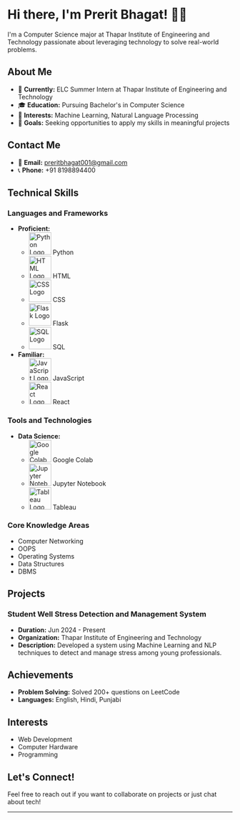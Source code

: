 # Hi there, I'm Prerit Bhagat! 👋🏼

I'm a Computer Science major at Thapar Institute of Engineering and Technology passionate about leveraging technology to solve real-world problems.

## About Me

- 🔭 **Currently:** ELC Summer Intern at Thapar Institute of Engineering and Technology
- 🎓 **Education:** Pursuing Bachelor's in Computer Science
- 🌱 **Interests:** Machine Learning, Natural Language Processing
- 💼 **Goals:** Seeking opportunities to apply my skills in meaningful projects

## Contact Me

- 📧 **Email:** [preritbhagat001@gmail.com](mailto:preritbhagat001@gmail.com)
- 📞 **Phone:** +91 8198894400

## Technical Skills

### Languages and Frameworks
- **Proficient:**
  - <img src="https://spaces-cdn.clipsafari.com/zfdcbo72px0of6jlw2zxfpzys1l8" alt="Python Logo" width="50"/> Python
  - <img src="https://upload.wikimedia.org/wikipedia/commons/6/6a/HTML5_logo_and_wordmark.svg" alt="HTML Logo" width="50"/> HTML
  - <img src="https://upload.wikimedia.org/wikipedia/commons/6/62/CSS3_logo_and_wordmark.svg" alt="CSS Logo" width="50"/> CSS
  - <img src="https://flask.palletsprojects.com/_images/flask-logo.png" alt="Flask Logo" width="50"/> Flask
  - <img src="https://upload.wikimedia.org/wikipedia/commons/thumb/3/36/SQL_Logo.svg/800px-SQL_Logo.svg.png" alt="SQL Logo" width="50"/> SQL
- **Familiar:**
  - <img src="https://upload.wikimedia.org/wikipedia/commons/6/6a/JavaScript-logo.png" alt="JavaScript Logo" width="50"/> JavaScript
  - <img src="https://reactjs.org/logo-og.png" alt="React Logo" width="50"/> React

### Tools and Technologies
- **Data Science:**
  - <img src="https://colab.research.google.com/img/colab_favicon_32px.png" alt="Google Colab Logo" width="50"/> Google Colab
  - <img src="https://jupyter.org/assets/main-logo.svg" alt="Jupyter Notebook Logo" width="50"/> Jupyter Notebook
  - <img src="https://www.tableau.com/sites/default/files/pages/tableau_logo_2019.png" alt="Tableau Logo" width="50"/> Tableau

### Core Knowledge Areas
- Computer Networking
- OOPS
- Operating Systems
- Data Structures
- DBMS

## Projects

### Student Well Stress Detection and Management System
- **Duration:** Jun 2024 - Present
- **Organization:** Thapar Institute of Engineering and Technology
- **Description:** Developed a system using Machine Learning and NLP techniques to detect and manage stress among young professionals.

## Achievements

- **Problem Solving:** Solved 200+ questions on LeetCode
- **Languages:** English, Hindi, Punjabi

## Interests

- Web Development
- Computer Hardware
- Programming

## Let's Connect!

Feel free to reach out if you want to collaborate on projects or just chat about tech!

---
